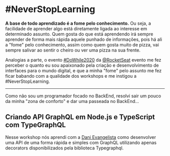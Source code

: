# **#NeverStopLearning**

**A base de todo aprendizado é a fome pelo conhecimento.** Ou seja, a facilidade de aprender algo está diretamente ligada ao interesse em determinado assunto. Quem gosta do que está aprendendo irá sempre aprender de forma mais rápida aquele punhado de informações, pois há ali a "fome" pelo conhecimento, assim como quem gosta muito de pizza, vai sempre salivar ao sentir o cheiro ou ver uma pizza na sua frente.

Analogias a parte, o evento [#DoWhile2020](https://dowhile.rocketseat.com.br/evento) da [@RocketSeat](https://github.com/RocketSeat/) evento me fez perceber o quanto eu sou apaixonado pela criação e desenvolvimento de interfaces para o mundo digital, e que a minha "fome" pelo assunto me fez ficar babando com a qualidade dos workshops e me instigou a #NeverStopLearning.

---

Como não sou um programador focado no BackEnd, resolvi sair um pouco da minha "zona de conforto" e dar uma passeada no BackEnd...

## Criando API GraphQL em Node.js e TypeScript com TypeGraphQL

Nesse workshop nós aprendi com a [Dani Evangelista](https://github.com/) como desenvolver uma API de uma forma rápida e simples com GraphQL utilizando apenas decorators disponibilizados pela biblioteca Typegraphql.